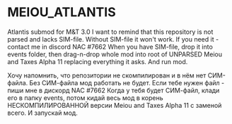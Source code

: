 # MEIOU_ATLANTIS
Atlantis submod for M&amp;T 3.0
I want to remind that this repository is not parsed and lacks SIM-file. Without SIM-file it won't work. If you need it - contact me in discord NAC #7662
When you have SIM-file, drop it into events folder, then drag-n-drop whole mod into root of UNPARSED Meiou and Taxes Alpha 11 replacing everything it asks.
And run mod.

Хочу напомнить, что репозитории не скомпилирован и в нём нет СИМ-файла. Без СИМ-файла мод работать не будет. Если тебе нужен файл - пиши мне в дискорд NAC #7662
Когда у тебя будет СИМ-файл, клади его в папку events, потом кидай весь мод в корень НЕСКОМПИЛИРОВАННОЙ версии Meiou and Taxes Alpha 11 с заменой всего.
И запускай мод.
